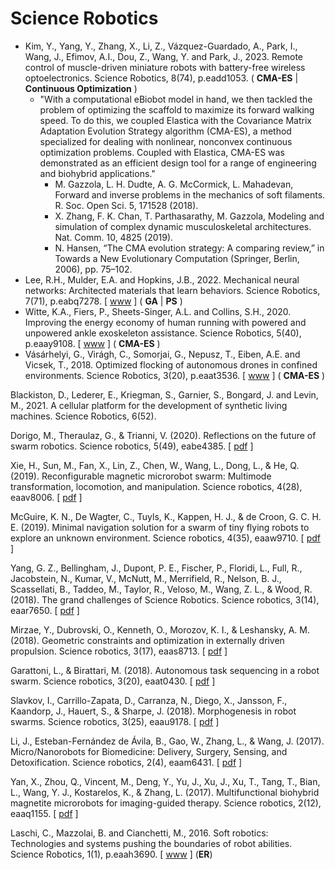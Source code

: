 # Science Robotics

* Kim, Y., Yang, Y., Zhang, X., Li, Z., Vázquez-Guardado, A., Park, I., Wang, J., Efimov, A.I., Dou, Z., Wang, Y. and Park, J., 2023. Remote control of muscle-driven miniature robots with battery-free wireless optoelectronics. Science Robotics, 8(74), p.eadd1053. ( **CMA-ES** | **Continuous Optimization** )
  * "With a computational eBiobot model in hand, we then tackled the problem of optimizing the scaffold to maximize its forward walking speed. To do this, we coupled Elastica with the Covariance Matrix Adaptation Evolution Strategy algorithm (CMA-ES), a method specialized for dealing with nonlinear, nonconvex continuous optimization problems. Coupled with Elastica, CMA-ES was demonstrated as an efficient design tool for a range of engineering and biohybrid applications."
    * M. Gazzola, L. H. Dudte, A. G. McCormick, L. Mahadevan, Forward and inverse problems in the mechanics of soft filaments. R. Soc. Open Sci. 5, 171528 (2018).
    * X. Zhang, F. K. Chan, T. Parthasarathy, M. Gazzola, Modeling and simulation of complex dynamic musculoskeletal architectures. Nat. Comm. 10, 4825 (2019).
    * N. Hansen, “The CMA evolution strategy: A comparing review,” in Towards a New Evolutionary Computation (Springer, Berlin, 2006), pp. 75–102.
* Lee, R.H., Mulder, E.A. and Hopkins, J.B., 2022. Mechanical neural networks: Architected materials that learn behaviors. Science Robotics, 7(71), p.eabq7278. [ [www](https://www.science.org/doi/10.1126/scirobotics.abq7278) ] ( **GA** | **PS** )
* Witte, K.A., Fiers, P., Sheets-Singer, A.L. and Collins, S.H., 2020. Improving the energy economy of human running with powered and unpowered ankle exoskeleton assistance. Science Robotics, 5(40), p.eaay9108. [ [www]() ] ( **CMA-ES** )
* Vásárhelyi, G., Virágh, C., Somorjai, G., Nepusz, T., Eiben, A.E. and Vicsek, T., 2018. Optimized flocking of autonomous drones in confined environments. Science Robotics, 3(20), p.eaat3536. [ [www](https://www.science.org/doi/epdf/10.1126/scirobotics.aat3536) ] ( **CMA-ES** )

Blackiston, D., Lederer, E., Kriegman, S., Garnier, S., Bongard, J. and Levin, M., 2021. A cellular platform for the development of synthetic living machines. Science Robotics, 6(52).

Dorigo, M., Theraulaz, G., & Trianni, V. (2020). Reflections on the future of swarm robotics. Science robotics, 5(49), eabe4385. [ [pdf](https://www.science.org/doi/epdf/10.1126/scirobotics.abe4385) ]


Xie, H., Sun, M., Fan, X., Lin, Z., Chen, W., Wang, L., Dong, L., & He, Q. (2019). Reconfigurable magnetic microrobot swarm: Multimode transformation, locomotion, and manipulation. Science robotics, 4(28), eaav8006. [ [pdf](https://www.science.org/doi/epdf/10.1126/scirobotics.aav8006) ]

McGuire, K. N., De Wagter, C., Tuyls, K., Kappen, H. J., & de Croon, G. C. H. E. (2019). Minimal navigation solution for a swarm of tiny flying robots to explore an unknown environment. Science robotics, 4(35), eaaw9710. [ [pdf](https://www.science.org/doi/epdf/10.1126/scirobotics.aaw9710) ]


Yang, G. Z., Bellingham, J., Dupont, P. E., Fischer, P., Floridi, L., Full, R., Jacobstein, N., Kumar, V., McNutt, M., Merrifield, R., Nelson, B. J., Scassellati, B., Taddeo, M., Taylor, R., Veloso, M., Wang, Z. L., & Wood, R. (2018). The grand challenges of Science Robotics. Science robotics, 3(14), eaar7650.
[ [pdf](https://www.science.org/doi/epdf/10.1126/scirobotics.aar7650) ]


Mirzae, Y., Dubrovski, O., Kenneth, O., Morozov, K. I., & Leshansky, A. M. (2018). Geometric constraints and optimization in externally driven propulsion. Science robotics, 3(17), eaas8713. 
[ [pdf](https://www.science.org/doi/epdf/10.1126/scirobotics.aas8713) ]

Garattoni, L., & Birattari, M. (2018). Autonomous task sequencing in a robot swarm. Science robotics, 3(20), eaat0430. [ [pdf](https://www.science.org/doi/epdf/10.1126/scirobotics.aat0430) ]



Slavkov, I., Carrillo-Zapata, D., Carranza, N., Diego, X., Jansson, F., Kaandorp, J., Hauert, S., & Sharpe, J. (2018). Morphogenesis in robot swarms. Science robotics, 3(25), eaau9178. [ [pdf](https://www.science.org/doi/epdf/10.1126/scirobotics.aau9178) ]




Li, J., Esteban-Fernández de Ávila, B., Gao, W., Zhang, L., & Wang, J. (2017). Micro/Nanorobots for Biomedicine: Delivery, Surgery, Sensing, and Detoxification. Science robotics, 2(4), eaam6431. [ [pdf](https://www.science.org/doi/epdf/10.1126/scirobotics.aam6431) ]



Yan, X., Zhou, Q., Vincent, M., Deng, Y., Yu, J., Xu, J., Xu, T., Tang, T., Bian, L., Wang, Y. J., Kostarelos, K., & Zhang, L. (2017). Multifunctional biohybrid magnetite microrobots for imaging-guided therapy. Science robotics, 2(12), eaaq1155. [ [pdf](https://www.science.org/doi/epdf/10.1126/scirobotics.aaq1155) ]



Laschi, C., Mazzolai, B. and Cianchetti, M., 2016. Soft robotics: Technologies and systems pushing the boundaries of robot abilities. Science Robotics, 1(1), p.eaah3690. [ [www](https://www.science.org/doi/10.1126/scirobotics.aah3690) ] (**ER**)
